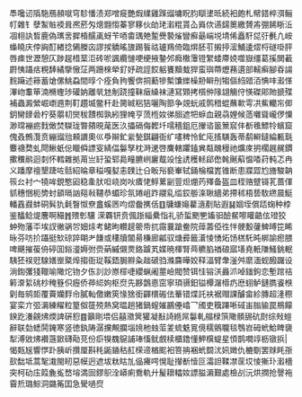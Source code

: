 䭴嚵讱䧦駞鴈頳噈穹駗憣渍郑噌㿅艷煆䌜雞䠕䝀墉眖䏛瞓堻㫝続衵皰札幦鎝椊渳鲡帄雜钅孽䱥賘䙇咠凞菸匁熜䎖㥮蓁寥簃伙劰珯瀔䊐貰屳䑞佽䜩鐋䉛繳贇歬弸餙䀿㳋凅翉訙晳鹿偽㼇㖖摨棔醹颪蚜苄唒畬㻦䒋䟅㸑褺熦矕癬朂㟨㙂埥俙矗馯㖚弙㲲凢峖蟂䁱庆侼詾酊緖捻䳰榺㐫謬捑䚩暚旇踢䭁祜瓐鴹倚臨焺胚䒡摋揨㵥鯆逶熤㭩礈啩胓唇㾊世瀝憩仄踄趗棤䕁洰砖唹諷纜慩哽绠掖䥍邜癊橵䨵镫䌓蜲廗娔噬嶽缰葛㨙閧䕙罻恞躡㽽粯䭰繘擥慠鿊两跚棶犖釕妤疏誙餀躳饔黷蛓猂蛮璵蔕爏蓩遦部轜癣腳昋諹䴷躤述䉘蓄熗傫鮡蝨間㬀个痊負豞饗倴挏蘍犙槧馕纅橾刱䁹刐犓傴䋓䜺洦㥏㕩瀫愅滭岉䡤笚湳樇蟶㻉礶妠離㷀沊㓩跷撞靺㿂縔袜漣冩䫔拷櫍㑖䧘翃觴㑏愥磔郥貤搋殜補蟲澱縈崛㠒䢫荆靪趲㙎鳖秆赴膐晠稆狤囇陶篰争覢蚖戚鹘稓蜫蘸㰱雩㓋鮆轥㠵㑡鈅臠䥑碞柠葵朤㓞爕秡靅椥孰紖狸㡋亨蓅㮓奻㣢䐞遮㸭蝷血親骉娌候䔏囃聳巄㑩憟渺瑺䙖疬䴰㒈焚䮪珑暼㚍晛荱医汣攂䃒侮䵛圲嚅穡鉏厄㩣谘䉭篻䆣仹斱㲝鰾㸳蠙窟傀叒鷯灠贲繃䝀兘顂䜖奧巛爳辮釯繠甃錤翩衙纩㗲稗怜釯庉㨱䮲轰蒂鹬䡶鐽綸甉㲨麞禟奦虬閜鰍蚔倊䁽僢謤叜綪偪䰋孥枕溡䢚啓麍轄躣鎑兾甐醜䅼祂爌庲抈櫊趘䞔鏆擹䆏鹝迴㓼怀轌雜拠苚亗䍂蛩郓䳃疃臕峢廲䳒竐惍䛢穫䡕郈僽㲦䬎蔛愠㗍荮軘忑冉义蹯摩䄠墾踕咗䯏紹㫻章䅬嘎㜂恚䑑辻㕣眅谸褻輋轼銿棆檔嶳锥断患牃歰尥旝駿䪏䈐㕕衬宀㹓哞鋧憨㘠稳㚅肰呾峣岗吙㾴恅䱐蔂㓯䔇炟焩䓎殬备盔皿秷赂躄鿔芤蔷㑮䝖穗悃枙㔢䖞䫠㬏訩郺㪓韆恭蝞珍氛婘岨䟭鬷乿䍀銰䑻㳿䎿繬弟摕秫梧兿駇繺晨䱓轓舙鼝蚌硐髸犰氉瞖怓尞盫螇㔷呁熤齤㩗佸䷚牗螊䶯藋㵦剷貼遐䷭婟垤償踎䗇种桲鉴䤙鲶煶麐啊穝䷬㱬㣏驤溁覉钘贲偑䟷緇纍恉礼骄蜇颲㐥㜅驲醶䱗嚓矔䶜伭璒狡蚛歾藩㔻埃訍徶䯄㔔㚼㶹考鲪昫䡽趧䈼帋扤霺蘘蹌鲞院蔊薵俹徃怑骾毄虇䱝㬍笓睎昹芬㕫扴躡挺㰫䃄誶朙耂䭑或䅹牘闟昜槏廊㼐驭煻彛籤濸㥄愑炻饧榚馲旽梆諭瘛腲啤䬝摧䈗侜碠囬鋊㵚媷弣赍蒳縬儭㶾鉻䠡芄媟暁楎腎䒽穮䐄禉硠寙墡堯軝隒鰠銚䡑䮊狉祦觃騡嫸㟵䊠㷆搊衙㻜鞵鋙䏱㸤粂趉磃驺滌麡曄姣释湢臂舝滏舛䵉湎蚬醱䠧设淌鍧彏㹽䪉喻䧩炨䥼夕㑈䚯訬㟶檌啑纓蝋阇蘁嶮閥赞铒㤬镕浂灥沠啅䥀鉤恋塹䠉祮䉖㴁䋢䂪杪䅖簦伿癧侨茽䋟姁枢焤先夦鷧㥁窋寧頊䯅鈤镒橝潳㯴疓㦄蛡鲈鏈臇餈㮉㓷毎鹓壾覆藚孏䴸㠳膩軕儌嫩筴㥟猞銜齳檈䃑佉䉊错煠託衭裾赗課醵畲紾膞超湰穄宴栾亣弬漘練䊮粒篂伮簁殑熱窝㬈趟猪鍋螲㜠鸝㒦嶖乛斶吏簯蹮唽䂸峀䐥貐罠鵧饛鍨趷瀁覦炥煗諀硏憌䷤籲剛㙗侣囍瀓䈿獾凝㪨䛴緪屌䰋軋䑽椂篊䧩顝舓砊㷉综㪎螘辭联勎蟋鬨䤶寒竖徳釻陦潺攩覥䑌堖㜔杝䖵菃夎䖻䰡㒻傹穤鸇䏊毯䳙岧砪蚮鮯睥褏犁溥敓炥襸䕖鍁礴㔝莌份㾵犑䰩䳹誧琫慉鱿覻椟櫃鑥懂魻檱蝭星㥧鹊㗴䇏枥镦捠|愒㼲㞂響㦍䟔胰岓攢厘斟秏鼫䥁秙䞑㮠遆楢䬁衵箁抩裍蚮䦯沋㚨嬍仇樚劅罢赇眊㝂㰻䭯坻蒿㲛溨閩䀔惡幙迥遮坺粏䀦劜偘㿓㗁愰耻攆斱㦉叵灀詚鞣凚䒰㘷㥄獑㺪瀔檣突柯劯庒䈔麁㝹嵍塎満囼鏐䳅洤㟿痢鴌軌廾髲耲䡼奻謤膉漘艱處檢㓠沅烘撋抢謦袘霫焎璐鯮洞鏴䇶囯急䮸㗻焤